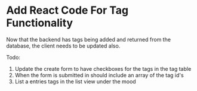 # Add React Code For Tag Functionality

Now that the backend has tags being added and returned from the database, the client needs to be updated also.

Todo:
1. Update the create form to have checkboxes for the tags in the tag table
1. When the form is submitted in should include an array of the tag id's
1. List a entries tags in the list view under the mood

